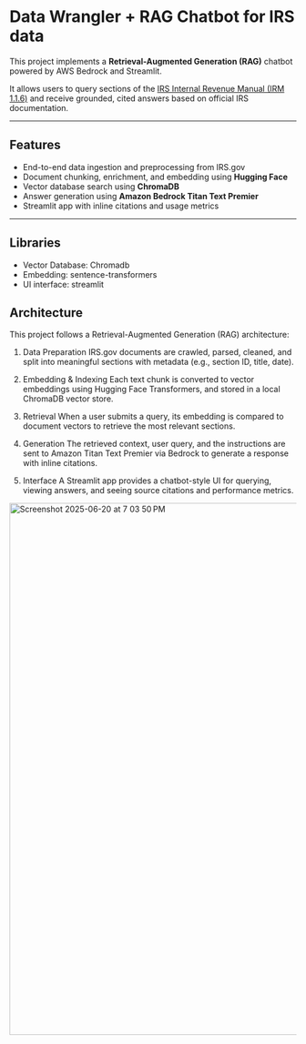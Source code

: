 # Data Wrangler + RAG Chatbot for IRS data

This project implements a **Retrieval-Augmented Generation (RAG)** chatbot powered by AWS Bedrock and Streamlit. 

It allows users to query sections of the [IRS Internal Revenue Manual (IRM 1.1.6)](https://www.irs.gov/irm/part1/irm_01-001-006) and receive grounded, cited answers based on official IRS documentation.

---

## Features

-  End-to-end data ingestion and preprocessing from IRS.gov
-  Document chunking, enrichment, and embedding using **Hugging Face**
-  Vector database search using **ChromaDB**
-  Answer generation using **Amazon Bedrock Titan Text Premier**
-  Streamlit app with inline citations and usage metrics

---

## Libraries

- Vector Database: Chromadb
- Embedding: sentence-transformers 
- UI interface: streamlit

## Architecture

This project follows a Retrieval-Augmented Generation (RAG) architecture:

1. Data Preparation
IRS.gov documents are crawled, parsed, cleaned, and split into meaningful sections with metadata (e.g., section ID, title, date).

2. Embedding & Indexing
Each text chunk is converted to vector embeddings using Hugging Face Transformers, and stored in a local ChromaDB vector store.

3. Retrieval
When a user submits a query, its embedding is compared to document vectors to retrieve the most relevant sections.

4. Generation
The retrieved context, user query, and the instructions are sent to Amazon Titan Text Premier via Bedrock to generate a response with inline citations.

5. Interface
A Streamlit app provides a chatbot-style UI for querying, viewing answers, and seeing source citations and performance metrics.

<img width="935" alt="Screenshot 2025-06-20 at 7 03 50 PM" src="https://github.com/user-attachments/assets/2b253257-8618-4200-8443-968b0fa7eca5" />
